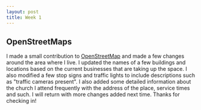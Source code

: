 ```yaml
---
layout: post
title: Week 1
---
```


## **OpenStreetMaps**

I made a small contribution to [OpenStreetMap](https://openstreetmap.org) and made a few changes around the area where I live. I updated the names of a few buildings and locations based on the current businesses that are taking up the space. I also modified a few stop signs and traffic lights to include descriptions such as "traffic cameras present". I also added some detailed information about the church I attend frequently with the address of the place, service times and such. I will return with more changes added next time. Thanks for checking in!  

